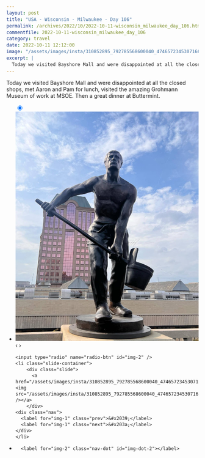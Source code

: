 ```yaml
---
layout: post
title: "USA - Wisconsin - Milwaukee - Day 106"
permalink: /archives/2022/10/2022-10-11-wisconsin_milwaukee_day_106.html
commentfile: 2022-10-11-wisconsin_milwaukee_day_106
category: travel
date: 2022-10-11 12:12:00
image: "/assets/images/insta/310852895_792785568600040_4746572345307166684_n_17911985990536832.jpg"
excerpt: |
  Today we visited Bayshore Mall and were disappointed at all the closed shops, met Aaron and Pam for lunch, visited the amazing Grohmann Museum of work at MSOE. Then a great dinner at Buttermint.
---
```


Today we visited Bayshore Mall and were disappointed at all the closed shops, met Aaron and Pam for lunch, visited the amazing Grohmann Museum of work at MSOE. Then a great dinner at Buttermint.

<ul class="slides">
    <input type="radio" name="radio-btn" id="img-1" checked="checked" />
    <li class="slide-container">
        <div class="slide">
          <a href="/assets/images/insta/311132644_662509361867185_547202589888434544_n_17854741304808623.jpg"><img src="/assets/images/insta/311132644_662509361867185_547202589888434544_n_17854741304808623.jpg" /></a>
        </div>
    <div class="nav">
      <label for="img-2" class="prev">&#x2039;</label>
      <label for="img-2" class="next">&#x203a;</label>
    </div>
    </li>
    
    <input type="radio" name="radio-btn" id="img-2" />
    <li class="slide-container">
        <div class="slide">
          <a href="/assets/images/insta/310852895_792785568600040_4746572345307166684_n_17911985990536832.jpg"><img src="/assets/images/insta/310852895_792785568600040_4746572345307166684_n_17911985990536832.jpg" /></a>
        </div>
    <div class="nav">
      <label for="img-1" class="prev">&#x2039;</label>
      <label for="img-1" class="next">&#x203a;</label>
    </div>
    </li>
			
<li class="nav-dots">
      <label for="img-1" class="nav-dot" id="img-dot-1"></label>

      <label for="img-2" class="nav-dot" id="img-dot-2"></label>

</li>
</ul>
